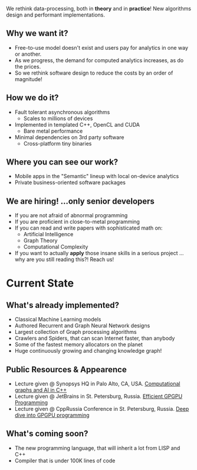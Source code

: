 We rethink data-processing, both in **theory** and in **practice**!
New algorithms design and performant implementations.

## Why we want it?

- Free-to-use model doesn't exist and users pay for analytics in one way or another.
- As we progress, the demand for computed analytics increases, as do the prices.
- So we rethink software design to reduce the costs by an order of magnitude!
				
## How we do it?

- Fault tolerant asynchronous algorithms
	- Scales to millions of devices
- Implemented in templated C++, OpenCL and CUDA
	- Bare metal performance
- Minimal dependencies on 3rd party software
	- Cross-platform tiny binaries

## Where you can see our work?

- Mobile apps in the "Semantic" lineup with local on-device analytics
- Private business-oriented software packages

## We are hiring! ...only senior developers

- If you are not afraid of abnormal programming
- If you are proficient in close-to-metal programming
- If you can read and write papers with sophisticated math on:
	- Artificial Intelligence
	- Graph Theory
	- Computational Complexity
- If you want to actually **apply** those insane skills in a serious project
	... why are you still reading this?! Reach us!

# Current State

## What's already implemented?

- Classical Machine Learning models
- Authored Recurrent and Graph Neural Network designs
- Largest collection of Graph processing algorithms
- Crawlers and Spiders, that can scan Internet faster, than anybody
- Some of the fastest memory allocators on the planet
- Huge continuously growing and changing knowledge graph!

## Public Resources & Appearence

- Lecture given @ Synopsys HQ in Palo Alto, CA, USA. [Computational graphs and AI in C++](https://github.com/ashvardanian/NeuralSTL)
- Lecture given @ JetBrains in St. Petersburg, Russia. [Efficient GPGPU Programming](https://youtu.be/BUtHOftDm_Y)
- Lecture given @ CppRussia Conference in St. Petersburg, Russia. [Deep dive into GPGPU programming](https://github.com/ashvardanian/SandboxGPUs)

## What's coming soon?

- The new programming language, that will inherit a lot from LISP and C++
- Compiler that is under 100K lines of code
